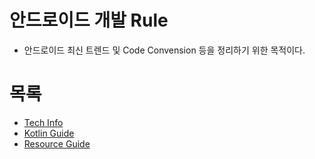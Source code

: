 # 안드로이드 개발 Rule
* 안드로이드 최신 트렌드 및 Code Convension 등을 정리하기 위한 목적이다. 

# 목록
- [Tech Info](TECH.md)
- [Kotlin Guide](KOTLIN.md)
- [Resource Guide](RESOURCE.md)
